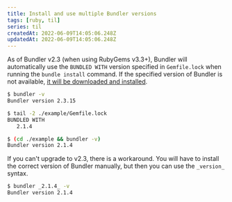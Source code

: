 ```yaml
---
title: Install and use multiple Bundler versions
tags: [ruby, til]
series: til
createdAt: 2022-06-09T14:05:06.248Z
updatedAt: 2022-06-09T14:05:06.248Z
---
```


As of Bundler v2.3 (when using RubyGems v3.3+), Bundler will automatically use the `BUNDLED WITH` version specified in `Gemfile.lock` when running the `bundle install` command. If the specified version of Bundler is not available, [it will be downloaded and installed](https://bundler.io/blog/2022/01/23/bundler-v2-3.html).

<!-- more -->

```bash
$ bundler -v
Bundler version 2.3.15

$ tail -2 ./example/Gemfile.lock
BUNDLED WITH
   2.1.4

$ (cd ./example && bundler -v)
Bundler version 2.1.4
```

If you can't upgrade to v2.3, there is a workaround. You will have to install the correct version of Bundler manually, but then you can use the `_version_` syntax.

```bash
$ bundler _2.1.4_ -v
Bundler version 2.1.4
```

